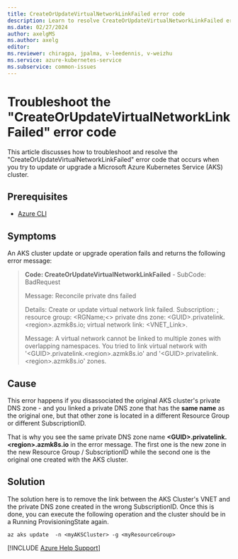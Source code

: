```yaml
---
title: CreateOrUpdateVirtualNetworkLinkFailed error code
description: Learn to resolve CreateOrUpdateVirtualNetworkLinkFailed errors that occur when you try to update or upgrade an Azure Kubernetes Service (AKS) cluster.
ms.date: 02/27/2024
author: axelgMS
ms.author: axelg
editor: 
ms.reviewer: chiragpa, jpalma, v-leedennis, v-weizhu
ms.service: azure-kubernetes-service
ms.subservice: common-issues
---
```

# Troubleshoot the "CreateOrUpdateVirtualNetworkLinkFailed" error code

This article discusses how to troubleshoot and resolve the "CreateOrUpdateVirtualNetworkLinkFailed" error code that occurs when you try to update or upgrade a Microsoft Azure Kubernetes Service (AKS) cluster.

## Prerequisites

- [Azure CLI](/cli/azure/install-azure-cli)

## Symptoms

An AKS cluster update or upgrade operation fails and returns the following error message:

> **Code: CreateOrUpdateVirtualNetworkLinkFailed**  - SubCode: BadRequest
> 
> Message: Reconcile private dns failed
> 
> Details: Create or update virtual network link failed. Subscription: <SubID>; resource group: <RGName;<> private dns zone: \<GUID>.privatelink.\<region>.azmk8s.io; virtual network link: <VNET_Link>.
> 
> Message: A virtual network cannot be linked to multiple zones with overlapping namespaces. You tried to link virtual network with '\<GUID>.privatelink.\<region>.azmk8s.io' and '\<GUID>.privatelink.\<region>.azmk8s.io' zones.


## Cause

This error happens if you disassociated the original AKS cluster's private DNS zone - and you linked a private DNS zone that has the **same name** as the original one, but that other zone is located in a different Resource Group or different SubscriptionID.

That is why you see the same private DNS zone name **\<GUID>.privatelink.\<region>.azmk8s.io** in the error message. The first one is the new zone in the new Resource Group / SubscriptionID while the second one is the original one created with the AKS cluster.


## Solution

The solution here is to remove the link between the AKS Cluster's VNET and the private DNS zone created in the wrong SubscriptionID. Once this is done, you can execute the following operation and the cluster should be in a Running ProvisioningState again. 

```azurecli
az aks update  -n <myAKSCluster> -g <myResourceGroup>
```



[!INCLUDE [Azure Help Support](../../includes/azure-help-support.md)]
